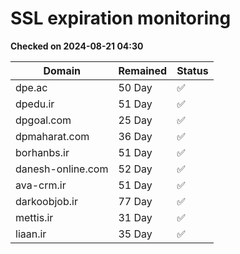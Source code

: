 # SSL expiration monitoring

**Checked on 2024-08-21 04:30**

| Domain | Remained | Status       |
|--------|----------|--------------|
| dpe.ac     | 50 Day   | ✅ |
| dpedu.ir     | 51 Day   | ✅ |
| dpgoal.com     | 25 Day   | ✅ |
| dpmaharat.com     | 36 Day   | ✅ |
| borhanbs.ir     | 51 Day   | ✅ |
| danesh-online.com     | 52 Day   | ✅ |
| ava-crm.ir     | 51 Day   | ✅ |
| darkoobjob.ir     | 77 Day   | ✅ |
| mettis.ir     | 31 Day   | ✅ |
| liaan.ir     | 35 Day   | ✅ |
